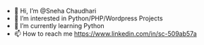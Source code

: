- 👋 Hi, I’m @Sneha Chaudhari
- 👀 I’m interested in Python/PHP/Wordpress Projects
- 🌱 I’m currently learning Python
- 📫 How to reach me https://www.linkedin.com/in/sc-509ab57a

<!---
SnehaChaudhari05/SnehaChaudhari05 is a ✨ special ✨ repository because its `README.md` (this file) appears on your GitHub profile.
You can click the Preview link to take a look at your changes.
--->
